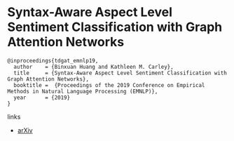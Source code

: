 # Syntax-Aware Aspect Level Sentiment Classification with Graph Attention Networks

```
@inproceedings{tdgat_emnlp19,
  author    = {Binxuan Huang and Kathleen M. Carley},
  title     = {Syntax-Aware Aspect Level Sentiment Classification with Graph Attention Networks},
  booktitle =  {Proceedings of the 2019 Conference on Empirical Methods in Natural Language Processing (EMNLP)},
  year      = {2019}
}
```

links
- [arXiv](https://arxiv.org/abs/1909.02606)
